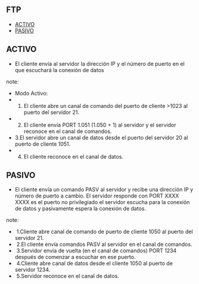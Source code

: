## FTP

* [ACTIVO](#/4/1)
* [PASIVO](#/4/2)



## ACTIVO

* El cliente envía al servidor la dirección IP y el número de puerto en el que escuchará la conexión de datos

note:
* Modo Activo: 
* 1. El cliente abre un canal de comando del puerto de cliente >1023 al puerto del servidor 21.
* 2. El cliente envía PORT 1.051 (1.050 + 1) al servidor y el servidor reconoce en el canal de comandos.
* 3.El servidor abre un canal de datos desde el puerto del servidor 20 al puerto de cliente 1051.
* 4. El cliente reconoce en el canal de datos.




## PASIVO

* El cliente envía un comando PASV al servidor y recibe una dirección IP y número de puerto a cambio. El servidor responde con PORT XXXX XXXX es el puerto no privilegiado el servidor escucha para la conexión de datos y pasivamente espera la conexión de datos.


note:
*  1.Cliente abre canal de comando de puerto de cliente 1050 al puerto del servidor 21.
*  2.El cliente envía comandos PASV al servidor en el canal de comandos.
*  3.Servidor envía de vuelta (en el canal de comandos) PORT 1234 después de comenzar a escuchar en ese puerto.
*  4.Cliente abre canal de datos desde el cliente 1050 al puerto de servidor 1234.
*  5.Servidor reconoce en el canal de datos.

